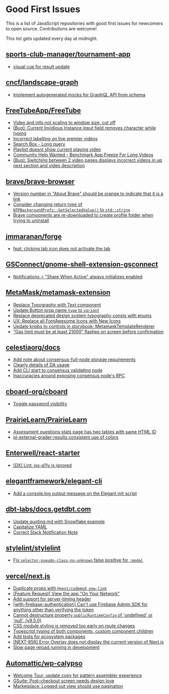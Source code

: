 # Good First Issues

This is a list of JavaScript repositories with good first issues for newcomers to open source. Contributions are welcome!

This list gets updated every day at midnight.

## [sports-club-manager/tournament-app](https://github.com/sports-club-manager/tournament-app)

- [visual cue for result update](https://github.com/sports-club-manager/tournament-app/issues/16)

## [cncf/landscape-graph](https://github.com/cncf/landscape-graph)

- [Implement autogenerated mocks for GraphQL API from schema](https://github.com/cncf/landscape-graph/issues/103)

## [FreeTubeApp/FreeTube](https://github.com/FreeTubeApp/FreeTube)

- [Video and info not scaling to window size, cut off](https://github.com/FreeTubeApp/FreeTube/issues/1172)
- [[Bug]: Current Invidious Instance input field removes character while typing](https://github.com/FreeTubeApp/FreeTube/issues/3303)
- [Incorrect labelling on live premier videos](https://github.com/FreeTubeApp/FreeTube/issues/754)
- [Search Box - Long query](https://github.com/FreeTubeApp/FreeTube/issues/940)
- [Playlist doesnt show current playing video](https://github.com/FreeTubeApp/FreeTube/issues/1521)
- [Community Help Wanted - Benchmark App Freeze For Long Videos](https://github.com/FreeTubeApp/FreeTube/issues/1066)
- [[Bug]: Switching between 2 video pages displays incorrect videos in up next section and video description](https://github.com/FreeTubeApp/FreeTube/issues/2261)

## [brave/brave-browser](https://github.com/brave/brave-browser)

- [Version number in "About Brave" should be orange to indicate that it is a link](https://github.com/brave/brave-browser/issues/26040)
- [Consider changing return type of `NTPBackgroundPrefs::GetSelectedValue()` to `std::string`](https://github.com/brave/brave-browser/issues/25602)
- [Brave components are re-downloaded to create profile folder when trying to uninstall](https://github.com/brave/brave-browser/issues/1812)

## [jmmaranan/forge](https://github.com/jmmaranan/forge)

- [feat: clicking tab icon does not activate the tab](https://github.com/jmmaranan/forge/issues/197)

## [GSConnect/gnome-shell-extension-gsconnect](https://github.com/GSConnect/gnome-shell-extension-gsconnect)

- [Notifications > "Share When Active" always initializes enabled](https://github.com/GSConnect/gnome-shell-extension-gsconnect/issues/1599)

## [MetaMask/metamask-extension](https://github.com/MetaMask/metamask-extension)

- [Replace Typography with Text component](https://github.com/MetaMask/metamask-extension/issues/17670)
- [Update Button prop name `type` to `variant` ](https://github.com/MetaMask/metamask-extension/issues/18693)
- [Replace deprecated design system typography consts with enums](https://github.com/MetaMask/metamask-extension/issues/18714)
- [UX: Replace all FontAwesome Icons with New Icons](https://github.com/MetaMask/metamask-extension/issues/17475)
- [Update knobs to controls in storybook: MetamaskTemplateRenderer](https://github.com/MetaMask/metamask-extension/issues/18498)
- [“Gas limit must be at least 21000” flashes on screen before confirmation](https://github.com/MetaMask/metamask-extension/issues/9345)

## [celestiaorg/docs](https://github.com/celestiaorg/docs)

- [Add note about consensus-full-node storage requirements](https://github.com/celestiaorg/docs/issues/648)
- [Clearly details of DA usage](https://github.com/celestiaorg/docs/issues/278)
- [Add CLI start to consensus validating node](https://github.com/celestiaorg/docs/issues/505)
- [Inaccuracies around exposing consensus node's RPC ](https://github.com/celestiaorg/docs/issues/522)

## [cboard-org/cboard](https://github.com/cboard-org/cboard)

- [Toggle password visibility](https://github.com/cboard-org/cboard/issues/1354)

## [PrairieLearn/PrairieLearn](https://github.com/PrairieLearn/PrairieLearn)

- [Assessment questions stats page has two tables with same HTML ID](https://github.com/PrairieLearn/PrairieLearn/issues/1508)
- [pl-external-grader-results consistent use of colors](https://github.com/PrairieLearn/PrairieLearn/issues/7536)

## [Enterwell/react-starter](https://github.com/Enterwell/react-starter)

- [[DX] Lint: jsx-a11y is ignored](https://github.com/Enterwell/react-starter/issues/384)

## [elegantframework/elegant-cli](https://github.com/elegantframework/elegant-cli)

- [Add a console.log output message on the Elegant init script](https://github.com/elegantframework/elegant-cli/issues/13)

## [dbt-labs/docs.getdbt.com](https://github.com/dbt-labs/docs.getdbt.com/pull/870)

- [Update quoting.md with Snowflake example](https://github.com/dbt-labs/docs.getdbt.com/pull/870)
- [Capitalize YAML](https://github.com/dbt-labs/docs.getdbt.com/issues/2893)
- [Correct Slack Notification Note](https://github.com/dbt-labs/docs.getdbt.com/issues/2967)

## [stylelint/stylelint](https://github.com/stylelint/stylelint)

- [Fix `selector-pseudo-class-no-unknown` false positive for `:modal`](https://github.com/stylelint/stylelint/issues/6809)

## [vercel/next.js](https://github.com/vercel/next.js)

- [Duplicate props with `@next/codemod new-link`](https://github.com/vercel/next.js/issues/41925)
- [[Feature Request] View the app "On Your Network"](https://github.com/vercel/next.js/issues/11367)
- [Add support for server-timing header](https://github.com/vercel/next.js/issues/12382)
- [[with-firebase-authentication] Can't use Firebase Admin SDK for anything other than verifying the token](https://github.com/vercel/next.js/issues/14139)
- [Cannot destructure property `publicRuntimeConfig` of 'undefined' or 'null'. (v9.5.0)](https://github.com/vercel/next.js/issues/15568)
- [CSS module styling is removed too early on route changes](https://github.com/vercel/next.js/issues/17464)
- [Typescript typing of both <Head /> components, custom component children](https://github.com/vercel/next.js/issues/19168)
- [Add tests for ecosystem packages](https://github.com/vercel/next.js/issues/31690)
- [[NEXT-856] Error Overlay does not display the current version of Next.js](https://github.com/vercel/next.js/issues/47124)
- [Slow page reload running in development](https://github.com/vercel/next.js/issues/25108)

## [Automattic/wp-calypso](https://github.com/Automattic/wp-calypso)

- [Welcome Tour: update copy for pattern assembler experience](https://github.com/Automattic/wp-calypso/issues/74089)
- [GSuite: Post-checkout screen needs design love](https://github.com/Automattic/wp-calypso/issues/45123)
- [Marketplace: Logged out view should use pagination](https://github.com/Automattic/wp-calypso/issues/67075)

